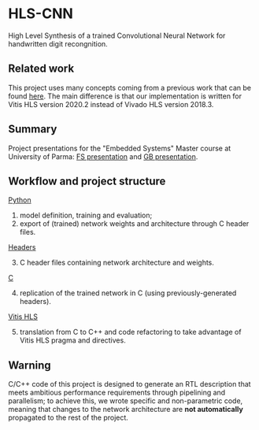 # HLS-CNN
High Level Synthesis of a trained Convolutional Neural Network for handwritten digit recongnition.

## Related work
This project uses many concepts coming from a previous work that can be found [here](https://www.amiq.com/consulting/2018/12/14/how-to-implement-a-convolutional-neural-network-using-high-level-synthesis).
The main difference is that our implementation is written for Vitis HLS version 2020.2 instead of Vivado HLS version 2018.3.

## Summary

Project presentations for the "Embedded Systems" Master course at University of Parma:
[FS presentation](/HLS-CNN-presentation-FS.pdf) and [GB presentation](HLS-CNN-presentation-GB.pdf).

## Workflow and project structure

[Python](Code/Python)
  
1.  model definition, training and evaluation;
2.  export of (trained) network weights and architecture through C header files.

[Headers](Code/Headers)

3.  C header files containing network architecture and weights.

[C](Code/C)

4.  replication of the trained network in C (using previously-generated headers).

[Vitis HLS](Code/Vitis-HLS)

5.  translation from C to C++ and code refactoring to take advantage of Vitis HLS pragma and directives.

## Warning
C/C++ code of this project is designed to generate an RTL description that meets ambitious performance requirements through pipelining and parallelism;
to achieve this, we wrote specific and non-parametric code,
meaning that changes to the network architecture are **not automatically** propagated to the rest of the project.
